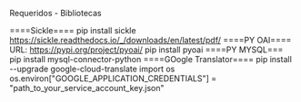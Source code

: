 Requeridos - Bibliotecas

====Sickle====
pip install sickle
https://sickle.readthedocs.io/_/downloads/en/latest/pdf/
====PY OAI====
URL: https://pypi.org/project/pyoai/
pip install pyoai
====PY MYSQL===
pip install mysql-connector-python
====GOogle Translator====
pip install --upgrade google-cloud-translate
import os
os.environ["GOOGLE_APPLICATION_CREDENTIALS"] = "path_to_your_service_account_key.json"